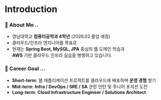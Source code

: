 # Introduction

### 💬 About Me ..  
- 영남대학교 **컴퓨터공학과 4학년** (2026.02 졸업 예정)
- 클라우드/인프라 엔지니어를 목표로
- 현재는 **Spring Boot, MySQL, JPA** 중심의 웹 도메인 학습과  
  **AWS** 기반 클라우드 인프라 실습을 병행하고 있습니다.

### 🎯 Career Goal ...
- **Short-term**: 웹 애플리케이션 프로젝트를 클라우드에 배포하며 **운영 경험** 쌓기
- **Mid-term**: **Infra / DevOps / SRE / SA** 관련 인턴 및 주니어 포지션 도전
- **Long-term**: **Cloud Infrastructure Engineer / Solutions Architect**

<!--
**d4eh0/d4eh0** is a ✨ _special_ ✨ repository because its `README.md` (this file) appears on your GitHub profile.

Here are some ideas to get you started:

- 🔭 I’m currently working on ...
- 🌱 I’m currently learning ...
- 👯 I’m looking to collaborate on ...
- 🤔 I’m looking for help with ...
- 💬 Ask me about ...
- 📫 How to reach me: ...
- 😄 Pronouns: ...
- ⚡ Fun fact: ...
-->
